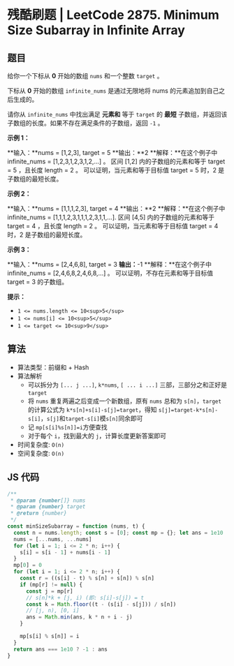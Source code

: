 # 残酷刷题 | LeetCode 2875. Minimum Size Subarray in Infinite Array

## 题目

给你一个下标从 **0** 开始的数组 `nums` 和一个整数 `target` 。

下标从 **0** 开始的数组 `infinite_nums` 是通过无限地将 nums 的元素追加到自己之后生成的。

请你从 `infinite_nums` 中找出满足 **元素和** 等于 `target` 的 **最短** 子数组，并返回该子数组的长度。如果不存在满足条件的子数组，返回 `-1` 。

**示例 1：**

**输入：**nums = \[1,2,3\], target = 5
**输出：**2
**解释：**在这个例子中 infinite\_nums = \[1,2,3,1,2,3,1,2,...\] 。
区间 \[1,2\] 内的子数组的元素和等于 target = 5 ，且长度 length = 2 。
可以证明，当元素和等于目标值 target = 5 时，2 是子数组的最短长度。

**示例 2：**

**输入：**nums = \[1,1,1,2,3\], target = 4
**输出：**2
**解释：**在这个例子中 infinite\_nums = \[1,1,1,2,3,1,1,1,2,3,1,1,...\].
区间 \[4,5\] 内的子数组的元素和等于 target = 4 ，且长度 length = 2 。
可以证明，当元素和等于目标值 target = 4 时，2 是子数组的最短长度。

**示例 3：**

**输入：**nums = \[2,4,6,8\], target = 3
**输出：**\-1
**解释：**在这个例子中 infinite\_nums = \[2,4,6,8,2,4,6,8,...\] 。
可以证明，不存在元素和等于目标值 target = 3 的子数组。

**提示：**

- `1 <= nums.length <= 10<sup>5</sup>`
- `1 <= nums[i] <= 10<sup>5</sup>`
- `1 <= target <= 10<sup>9</sup>`

## 算法

  - 算法类型：前缀和 + Hash
- 算法解析
  - 可以拆分为 `[... j ...]`, `k*nums`, `[ ... i ...]` 三部，三部分之和正好是 `target`
  - 将 `nums` 重复两遍之后变成一个新数组，原有 `nums` 总和为 `s[n]`，`target` 的计算公式为 `k*s[n]+s[i]-s[j]=target`，得知 `s[j]=target-k*s[n]-s[i]`，`s[j]`和`target-s[i]`模`s[n]`同余即可
  - 记 `mp[s[i]%s[n]]=i`方便查找
  - 对于每个 `i`，找到最大的 `j`，计算长度更新答案即可
- 时间复杂度: `O(n)`
- 空间复杂度: `O(n)`

## JS 代码

```js
/**
 * @param {number[]} nums
 * @param {number} target
 * @return {number}
 */
const minSizeSubarray = function (nums, t) {
  const n = nums.length; const s = [0]; const mp = {}; let ans = 1e10
  nums = [...nums, ...nums]
  for (let i = 1; i <= 2 * n; i++) {
    s[i] = s[i - 1] + nums[i - 1]
  }
  mp[0] = 0
  for (let i = 1; i <= 2 * n; i++) {
    const r = ((s[i] - t) % s[n] + s[n]) % s[n]
    if (mp[r] != null) {
      const j = mp[r]
      // s[n]*k + [j, i) (即: s[i]-s[j]) = t
      const k = Math.floor((t - (s[i] - s[j])) / s[n])
      // [j, n), [0, i]
      ans = Math.min(ans, k * n + i - j)
    }

    mp[s[i] % s[n]] = i
  }
  return ans === 1e10 ? -1 : ans
}

```
